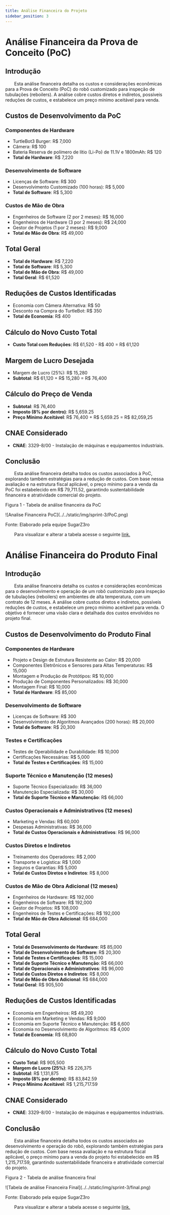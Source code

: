 ```yaml
---
title: Análise Financeira do Projeto
sidebar_position: 3
---
```


# Análise Financeira da Prova de Conceito (PoC)

## Introdução
&emsp;&emsp;Esta análise financeira detalha os custos e considerações econômicas para a Prova de Conceito (PoC) do robô customizado para inspeção de tubulações (reboilers). A análise cobre custos diretos e indiretos, possíveis reduções de custos, e estabelece um preço mínimo aceitável para venda.

## Custos de Desenvolvimento da PoC

### Componentes de Hardware
- TurtleBot3 Burger: R$ 7,000
- Câmera: R$ 100
- Bateria Reserva de polímero de lítio (Li-Po) de 11.1V e 1800mAh: R$ 120
- **Total de Hardware**: R$ 7,220

### Desenvolvimento de Software
- Licenças de Software: R$ 300
- Desenvolvimento Customizado (100 horas): R$ 5,000
- **Total de Software**: R$ 5,300

### Custos de Mão de Obra
- Engenheiros de Software (2 por 2 meses): R$ 16,000
- Engenheiros de Hardware (3 por 2 meses): R$ 24,000
- Gestor de Projetos (1 por 2 meses): R$ 9,000
- **Total de Mão de Obra**: R$ 49,000

## Total Geral
- **Total de Hardware**: R$ 7,220
- **Total de Software**: R$ 5,300
- **Total de Mão de Obra**: R$ 49,000
- **Total Geral**: R$ 61,520

## Reduções de Custos Identificadas
- Economia com Câmera Alternativa: R$ 50
- Desconto na Compra do TurtleBot: R$ 350
- **Total de Economia**: R$ 400

## Cálculo do Novo Custo Total
- **Custo Total com Reduções**: R$ 61,520 - R$ 400 = R$ 61,120

## Margem de Lucro Desejada
- Margem de Lucro (25%): R$ 15,280
- **Subtotal**: R$ 61,120 + R$ 15,280 = R$ 76,400

## Cálculo do Preço de Venda
- **Subtotal**: R$ 76,400
- **Imposto (8% por dentro)**: R$ 5,659.25
- **Preço Mínimo Aceitável**: R$ 76,400 + R$ 5,659.25 = R$ 82,059,25

## CNAE Considerado
- **CNAE**: 3329-8/00 - Instalação de máquinas e equipamentos industriais.

## Conclusão
&emsp;&emsp;Esta análise financeira detalha todos os custos associados à PoC, explorando também estratégias para a redução de custos. Com base nessa avaliação e na estrutura fiscal aplicável, o preço mínimo para a venda da PoC foi estabelecido em R$ 79,711.52, garantindo sustentabilidade financeira e atratividade comercial do projeto.

<p style={{textAlign: 'center'}}>Figura 1 - Tabela de análise financeira da PoC</p>

<div style={{textAlign: 'center'}}>
    ![Analise Financeira PoC](../../static/img/sprint-3/PoC.png) 
</div>

<p style={{textAlign: 'center'}}>Fonte: Elaborado pela equipe SugarZ3ro</p>

&emsp;&emsp;Para visualizar e alterar a tabela acesse o seguinte [link.](https://drive.google.com/file/d/1ohvIqpPskPQTBlAGAAXRG_8-kxxQ3L6i/view?usp=drivesdk)


# Análise Financeira do Produto Final

## Introdução
&emsp;&emsp;Esta análise financeira detalha os custos e considerações econômicas para o desenvolvimento e operação de um robô customizado para inspeção de tubulações (reboilers) em ambientes de alta temperatura, com um contrato de 12 meses. A análise cobre custos diretos e indiretos, possíveis reduções de custos, e estabelece um preço mínimo aceitável para venda. O objetivo é fornecer uma visão clara e detalhada dos custos envolvidos no projeto final.

## Custos de Desenvolvimento do Produto Final

### Componentes de Hardware
- Projeto e Design de Estrutura Resistente ao Calor: R$ 20,000
- Componentes Eletrônicos e Sensores para Altas Temperaturas: R$ 15,000
- Montagem e Produção de Protótipos: R$ 10,000
- Produção de Componentes Personalizados: R$ 30,000
- Montagem Final: R$ 10,000
- **Total de Hardware**: R$ 85,000

### Desenvolvimento de Software
- Licenças de Software: R$ 300
- Desenvolvimento de Algoritmos Avançados (200 horas): R$ 20,000
- **Total de Software**: R$ 20,300

### Testes e Certificações
- Testes de Operabilidade e Durabilidade: R$ 10,000
- Certificações Necessárias: R$ 5,000
- **Total de Testes e Certificações**: R$ 15,000

### Suporte Técnico e Manutenção (12 meses)
- Suporte Técnico Especializado: R$ 36,000
- Manutenção Especializada: R$ 30,000
- **Total de Suporte Técnico e Manutenção**: R$ 66,000

### Custos Operacionais e Administrativos (12 meses)
- Marketing e Vendas: R$ 60,000
- Despesas Administrativas: R$ 36,000
- **Total de Custos Operacionais e Administrativos**: R$ 96,000

### Custos Diretos e Indiretos
- Treinamento dos Operadores: R$ 2,000
- Transporte e Logística: R$ 1,000
- Seguros e Garantias: R$ 5,000
- **Total de Custos Diretos e Indiretos**: R$ 8,000

### Custos de Mão de Obra Adicional (12 meses)
- Engenheiros de Hardware: R$ 192,000
- Engenheiros de Software: R$ 192,000
- Gestor de Projetos: R$ 108,000
- Engenheiros de Testes e Certificações: R$ 192,000
- **Total de Mão de Obra Adicional**: R$ 684,000

## Total Geral
- **Total de Desenvolvimento de Hardware**: R$ 85,000
- **Total de Desenvolvimento de Software**: R$ 20,300
- **Total de Testes e Certificações**: R$ 15,000
- **Total de Suporte Técnico e Manutenção**: R$ 66,000
- **Total de Operacionais e Administrativos**: R$ 96,000
- **Total de Custos Diretos e Indiretos**: R$ 8,000
- **Total de Mão de Obra Adicional**: R$ 684,000
- **Total Geral**: R$ 905,500

## Reduções de Custos Identificadas
- Economia em Engenheiros: R$ 49,200
- Economia em Marketing e Vendas: R$ 9,000
- Economia em Suporte Técnico e Manutenção: R$ 6,600
- Economia no Desenvolvimento de Algoritmos: R$ 4,000
- **Total de Economia**: R$ 68,800

## Cálculo do Novo Custo Total
- **Custo Total**: R$ 905,500
- **Margem de Lucro (25%)**: R$ 226,375
- **Subtotal**: R$ 1,131,875
- **Imposto (8% por dentro)**: R$ 83,842.59
- **Preço Mínimo Aceitável**: R$ 1,215,717.59

## CNAE Considerado
- **CNAE**: 3329-8/00 - Instalação de máquinas e equipamentos industriais.

## Conclusão
&emsp;&emsp;Esta análise financeira detalha todos os custos associados ao desenvolvimento e operação do robô, explorando também estratégias para redução de custos. Com base nessa avaliação e na estrutura fiscal aplicável, o preço mínimo para a venda do projeto foi estabelecido em R$ 1,215,717.59, garantindo sustentabilidade financeira e atratividade comercial do projeto.

<p style={{textAlign: 'center'}}>Figura 2 - Tabela de análise financeira final</p>

<div style={{textAlign: 'center'}}>
    ![Tabela de análise Financeira Final](../../static/img/sprint-3/final.png) 
</div>

<p style={{textAlign: 'center'}}>Fonte: Elaborado pela equipe SugarZ3ro</p>

&emsp;&emsp;Para visualizar e alterar a tabela acesse o seguinte [link.](https://drive.google.com/file/d/1izGuqWQmo8rYB6kJzXRndSjYP8oJsImH/view?usp=drivesdk)
